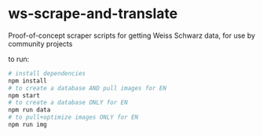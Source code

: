 # ws-scrape-and-translate

Proof-of-concept scraper scripts for getting Weiss Schwarz data, for use by community projects

to run:
```bash
# install dependencies
npm install
# to create a database AND pull images for EN
npm start
# to create a database ONLY for EN
npm run data
# to pull+optimize images ONLY for EN
npm run img
```